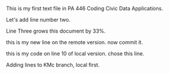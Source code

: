 This is my first text file in PA 446 Coding Civic Data Applications. 

Let's add line number two. 

Line Three grows this document by 33%. 


this is my new line on the remote version. now commit it. 

this is my code on line 10 of local version. chose this line. 

Adding lines to KMc branch, local first. 